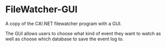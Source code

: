 # FileWatcher-GUI
A copy of the C#/.NET filewatcher program with a GUI.

The GUI allows users to choose what kind of event they want to watch
as well as choose which database to save the event log to.
